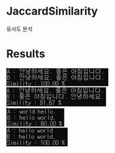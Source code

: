 # JaccardSimilarity
유사도 분석

# Results
![](./images/simility_kor_b.jpg)  
![](./images/simility_kor.jpg)  
![](./images/simility_eng.jpg)  
![](./images/simility_eng_b.jpg)  
